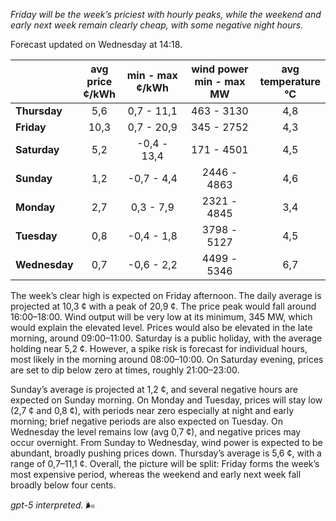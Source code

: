*Friday will be the week’s priciest with hourly peaks, while the weekend and early next week remain clearly cheap, with some negative night hours.*

Forecast updated on Wednesday at 14:18.

|  | avg<br>price<br>¢/kWh | min - max<br>¢/kWh | wind power<br>min - max<br>MW | avg<br>temperature<br>°C |
|:-------------|:----------------:|:----------------:|:-------------:|:-------------:|
| **Thursday** | 5,6 | 0,7 - 11,1 | 463 - 3130 | 4,8 |
| **Friday** | 10,3 | 0,7 - 20,9 | 345 - 2752 | 4,3 |
| **Saturday** | 5,2 | -0,4 - 13,4 | 171 - 4501 | 4,5 |
| **Sunday** | 1,2 | -0,7 - 4,4 | 2446 - 4863 | 4,6 |
| **Monday** | 2,7 | 0,3 - 7,9 | 2321 - 4845 | 3,4 |
| **Tuesday** | 0,8 | -0,4 - 1,8 | 3798 - 5127 | 4,5 |
| **Wednesday** | 0,7 | -0,6 - 2,2 | 4499 - 5346 | 6,7 |

The week’s clear high is expected on Friday afternoon. The daily average is projected at 10,3 ¢ with a peak of 20,9 ¢. The price peak would fall around 16:00–18:00. Wind output will be very low at its minimum, 345 MW, which would explain the elevated level. Prices would also be elevated in the late morning, around 09:00–11:00. Saturday is a public holiday, with the average holding near 5,2 ¢. However, a spike risk is forecast for individual hours, most likely in the morning around 08:00–10:00. On Saturday evening, prices are set to dip below zero at times, roughly 21:00–23:00.

Sunday’s average is projected at 1,2 ¢, and several negative hours are expected on Sunday morning. On Monday and Tuesday, prices will stay low (2,7 ¢ and 0,8 ¢), with periods near zero especially at night and early morning; brief negative periods are also expected on Tuesday. On Wednesday the level remains low (avg 0,7 ¢), and negative prices may occur overnight. From Sunday to Wednesday, wind power is expected to be abundant, broadly pushing prices down. Thursday’s average is 5,6 ¢, with a range of 0,7–11,1 ¢. Overall, the picture will be split: Friday forms the week’s most expensive period, whereas the weekend and early next week fall broadly below four cents.

*gpt-5 interpreted.* 🌬️
